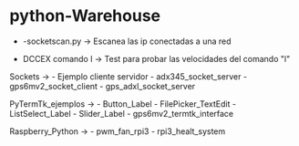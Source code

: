 # python-Warehouse

* -socketscan.py -> Escanea las ip conectadas a una red

* DCCEX comando l -> Test para probar las velocidades del comando "l" 

Sockets -> 
          - Ejemplo cliente servidor
          - adx345_socket_server
          - gps6mv2_socket_client
          - gps_adxl_socket_server

PyTermTk_ejemplos ->
          - Button_Label
          - FilePicker_TextEdit
          - ListSelect_Label
          - Slider_Label
          - gps6mv2_termtk_interface

Raspberry_Python ->
          - pwm_fan_rpi3
          - rpi3_healt_system
